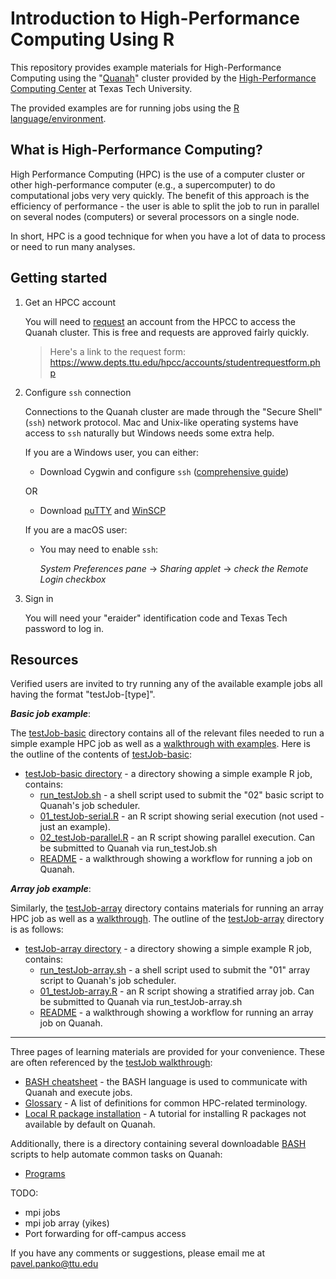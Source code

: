 # Introduction to High-Performance Computing Using R 
This repository provides example materials for High-Performance Computing using the "[Quanah](https://www.depts.ttu.edu/hpcc/operations/equipment.php)" cluster provided by the [High-Performance Computing Center](https://www.depts.ttu.edu/hpcc/) at Texas Tech University.

The provided examples are for running jobs using the [R language/environment](https://www.r-project.org/about.html). 

## What is High-Performance Computing? 
High Performance Computing (HPC) is the use of a computer cluster or other high-performance computer (e.g., a supercomputer) to do computational jobs very very quickly. The benefit of this approach is the efficiency of performance - the user is able to split the job to run in parallel on several nodes (computers) or several processors on a single node.   

In short, HPC is a good technique for when you have a lot of data to process or need to run many analyses. 

## Getting started 

1. Get an HPCC account

    You will need to [request](https://www.depts.ttu.edu/hpcc/accounts/facultyrequest.php) an account from the HPCC to access the Quanah cluster. This is free and requests are approved fairly quickly. 

   > Here's a link to the request form: 
https://www.depts.ttu.edu/hpcc/accounts/studentrequestform.php
 
2. Configure `ssh` connection

    Connections to the Quanah cluster are made through the "Secure Shell" (`ssh`) network protocol. Mac and Unix-like operating systems have access to `ssh` naturally but Windows needs some extra help.   
 
   If you are a Windows user, you can either:
      * Download Cygwin and configure `ssh` ([comprehensive guide](https://docs.oracle.com/cd/E24628_01/install.121/e22624/preinstall_req_cygwin_ssh.htm#EMBSC150)) 

      OR

      * Download [puTTY](https://www.putty.org/) and [WinSCP](https://winscp.net/eng/download.php)
 
   If you are a macOS user: 
      * You may need to enable `ssh`: 
      
          *System Preferences pane* → *Sharing applet* → *check the Remote Login checkbox*
3. Sign in 
    
    You will need your "eraider" identification code and Texas Tech password to log in. 

## Resources 

Verified users are invited to try running any of the available example jobs all having the format "testJob-[type]". 

***Basic job example***:

The [testJob-basic](https://github.com/ppanko/intro-to-hpc/tree/master/testJob-basic) directory contains all of the relevant files needed to run a simple example HPC job as well as a [walkthrough with examples](https://github.com/ppanko/intro-to-hpc/blob/master/testJob-basic/README.md). Here is the outline of the contents of [testJob-basic](https://github.com/ppanko/intro-to-hpc/tree/master/testJob-basic):

* [testJob-basic directory](https://github.com/ppanko/intro-to-hpc/tree/master/testJob-basic) - a directory showing a simple example R job, contains: 
    * [run_testJob.sh](https://github.com/ppanko/intro-to-hpc/blob/master/testJob-basic/run_testJob.sh) - a shell script used to submit the "02" basic script to Quanah's job scheduler. 
    * [01_testJob-serial.R](https://github.com/ppanko/intro-to-hpc/blob/master/testJob-basic/01_testJob-serial.R) - an R script showing serial execution (not used - just an example). 
    * [02_testJob-parallel.R](https://github.com/ppanko/intro-to-hpc/blob/master/testJob-basic/02_testJob-parallel.R) - an R script showing parallel execution. Can be submitted to Quanah via run_testJob.sh
    * [README](https://github.com/ppanko/intro-to-hpc/blob/master/testJob-basic/README.md) - a walkthrough showing a workflow for running a job on Quanah.

***Array job example***:

Similarly, the [testJob-array](https://github.com/ppanko/intro-to-hpc/tree/master/testJob-array) directory contains materials for running an array HPC job as well as a [walkthrough](https://github.com/ppanko/intro-to-hpc/blob/master/testJob-array/README.md). The outline of the [testJob-array](https://github.com/ppanko/intro-to-hpc/tree/master/testJob-array) directory is as follows: 

* [testJob-array directory](https://github.com/ppanko/intro-to-hpc/tree/master/testJob-array) - a directory showing a simple example R job, contains: 
    * [run_testJob-array.sh](https://github.com/ppanko/intro-to-hpc/blob/master/testJob-array/run_testJob-array.sh) - a shell script used to submit the "01" array script to Quanah's job scheduler. 
    * [01_testJob-array.R](https://github.com/ppanko/intro-to-hpc/blob/master/testJob-array/01_testJob-array.R) - an R script showing a stratified array job. Can be submitted to Quanah via run_testJob-array.sh  
    * [README](https://github.com/ppanko/intro-to-hpc/blob/master/testJob-array/README.md) - a walkthrough showing a workflow for running an array job on Quanah.

---

Three pages of learning materials are provided for your convenience. These are often referenced by the [testJob walkthrough](https://github.com/ppanko/intro-to-hpc/blob/master/testJob-basic/README.md):  

* [BASH cheatsheet](https://github.com/ppanko/intro-to-hpc/blob/master/BASH-cheatsheet.md) - the BASH language is used to communicate with Quanah and execute jobs. 
* [Glossary](https://github.com/ppanko/intro-to-hpc/blob/master/Glossary.md) - A list of definitions for common HPC-related terminology. 
* [Local R package installation](https://github.com/ppanko/intro-to-hpc/blob/master/local-R-packages.md) - A tutorial for installing R packages not available by default on Quanah. 
 
Additionally, there is a directory containing several downloadable [BASH](https://github.com/ppanko/intro-to-hpc/blob/master/BASH-cheatsheet.md) scripts to help automate common tasks on Quanah: 

* [Programs](https://github.com/ppanko/intro-to-hpc/tree/master/programs) 
 
 TODO:
 * mpi jobs
 * mpi job array (yikes)
 * Port forwarding for off-campus access 
    
If you have any comments or suggestions, please email me at pavel.panko@ttu.edu
